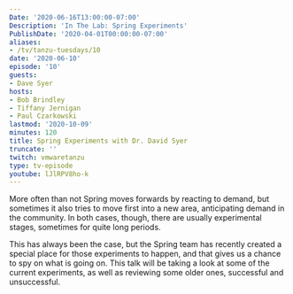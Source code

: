 ```yaml
---
Date: '2020-06-16T13:00:00-07:00'
Description: 'In The Lab: Spring Experiments'
PublishDate: '2020-04-01T00:00:00-07:00'
aliases:
- /tv/tanzu-tuesdays/10
date: '2020-06-10'
episode: '10'
guests:
- Dave Syer
hosts:
- Bob Brindley
- Tiffany Jernigan
- Paul Czarkowski
lastmod: '2020-10-09'
minutes: 120
title: Spring Experiments with Dr. David Syer
truncate: ''
twitch: vmwaretanzu
type: tv-episode
youtube: lJlRPV8ho-k
---
```


More often than not Spring moves forwards by reacting to demand, but sometimes it also tries to move first into a new area, anticipating demand in the community. In both cases, though, there are usually experimental stages, sometimes for quite long periods.

This has always been the case, but the Spring team has recently created a special place for those experiments to happen, and that gives us a chance to spy on what is going on. This talk will be taking a look at some of the current experiments, as well as reviewing some older ones, successful and unsuccessful.